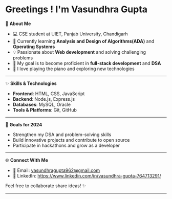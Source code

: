 # Greetings ! I'm Vasundhra Gupta  

🌟 **About Me**  
- 💻 CSE student at UIET, Panjab University, Chandigarh  
- 🌱 Currently learning **Analysis and Design of Algorithms(ADA)** and **Operating Systems**  
- 💡 Passionate about **Web development** and solving challenging problems  
- 🎯 My goal is to become proficient in **full-stack development** and **DSA**  
- 🎹 I love playing the piano and exploring new technologies  

---

✨ **Skills & Technologies**  
- **Frontend**: HTML, CSS, JavaScript
- **Backend**: Node.js, Express.js  
- **Databases**: MySQL, Oracle  
- **Tools & Platforms**: Git, GitHub  

---

<!-- 📌 **What I'm Currently Working On**  
- Building a **task and goal management application** as my first major project  
- Preparing for exams while maintaining a balance with development  

---
-->

🚀 **Goals for 2024**  
- Strengthen my DSA and problem-solving skills  
- Build innovative projects and contribute to open source  
- Participate in hackathons and grow as a developer  

---

🌐 **Connect With Me**  
- 📧 Email: vasundhragupta962@gmail.com  
- 💼 LinkedIn: https://www.linkedin.com/in/vasundhra-gupta-764713291/  

Feel free to collaborate share ideas! ✨  

---
